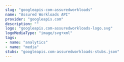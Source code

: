 ```yaml
---
slug: "googleapis-com-assuredworkloads"
name: "Assured Workloads API"
provider: "googleapis.com"
description: ""
logo: "googleapis.com-assuredworkloads-logo.svg"
logoMediaType: "image/svg+xml"
tags:
- name: "analytics"
- name: "media"
stubs: "googleapis.com-assuredworkloads-stubs.json"
---
```

